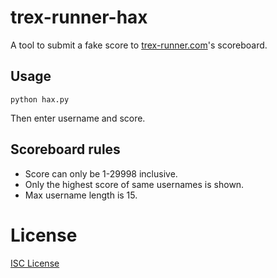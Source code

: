 # trex-runner-hax

A tool to submit a fake score to [trex-runner.com](https://trex-runner.com/)'s scoreboard.

## Usage

```
python hax.py
```

Then enter username and score.

## Scoreboard rules

- Score can only be 1-29998 inclusive.
- Only the highest score of same usernames is shown.
- Max username length is 15.

# License

[ISC License](LICENSE)
